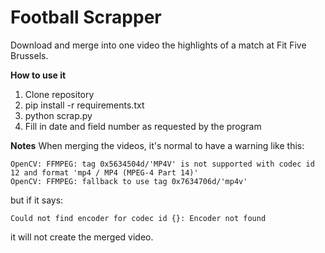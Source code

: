 # Football Scrapper

Download and merge into one video the highlights of a match at Fit Five Brussels.

**How to use it**
  1. Clone repository
  2. pip install -r requirements.txt
  3. python scrap.py
  4. Fill in date and field number as requested by the program

**Notes**
When merging the videos, it's normal to have a warning like this:
```
OpenCV: FFMPEG: tag 0x5634504d/'MP4V' is not supported with codec id 12 and format 'mp4 / MP4 (MPEG-4 Part 14)'
OpenCV: FFMPEG: fallback to use tag 0x7634706d/'mp4v'
```    
but if it says:
```
Could not find encoder for codec id {}: Encoder not found
```
it will not create the merged video.
